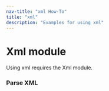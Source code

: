 ```yaml
---
nav-title: "xml How-To"
title: "xml"
description: "Examples for using xml"
---
```

# Xml module
Using xml requires the Xml module.
<snippet id='xml-module-snippet'/>
### Parse XML
<snippet id='xml-parser-snippet'/>

